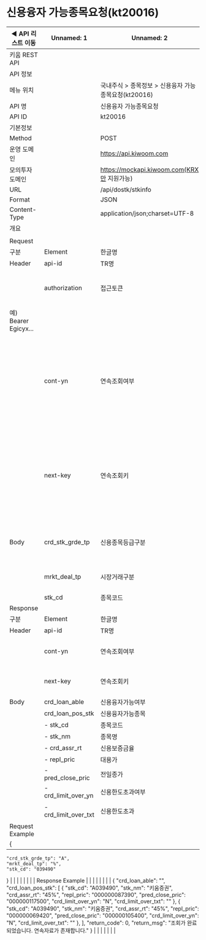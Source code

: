 # 신용융자 가능종목요청(kt20016)

| ◀ API 리스트 이동 | Unnamed: 1 | Unnamed: 2 | Unnamed: 3 | Unnamed: 4 | Unnamed: 5 | Unnamed: 6 |
| --- | --- | --- | --- | --- | --- | --- |
| 키움 REST API |  |  |  |  |  |  |
| API 정보 |  |  |  |  |  |  |
| 메뉴 위치 |  | 국내주식 > 종목정보 > 신용융자 가능종목요청(kt20016) |  |  |  |  |
| API 명 |  | 신용융자 가능종목요청 |  |  |  |  |
| API ID |  | kt20016 |  |  |  |  |
| 기본정보 |  |  |  |  |  |  |
| Method |  | POST |  |  |  |  |
| 운영 도메인 |  | https://api.kiwoom.com |  |  |  |  |
| 모의투자 도메인 |  | https://mockapi.kiwoom.com(KRX만 지원가능) |  |  |  |  |
| URL |  | /api/dostk/stkinfo |  |  |  |  |
| Format |  | JSON |  |  |  |  |
| Content-Type |  | application/json;charset=UTF-8 |  |  |  |  |
| 개요 |  |  |  |  |  |  |
|  |  |  |  |  |  |  |
| Request |  |  |  |  |  |  |
| 구분 | Element | 한글명 | Type | Required | Length | Description |
| Header | api-id | TR명 | String | Y | 10 |  |
|  | authorization | 접근토큰 | String | Y | 1000 | 토큰 지정시 토큰타입("Bearer") 붙혀서 호출 
 예) Bearer Egicyx... |
|  | cont-yn | 연속조회여부 | String | N | 1 | 응답 Header의 연속조회여부값이 Y일 경우 다음데이터 요청시 응답 Header의 cont-yn값 세팅 |
|  | next-key | 연속조회키 | String | N | 50 | 응답 Header의 연속조회여부값이 Y일 경우 다음데이터 요청시 응답 Header의 next-key값 세팅 |
| Body | crd_stk_grde_tp | 신용종목등급구분 | String | N | 1 | %:전체, A:A군, B:B군, C:C군, D:D군, E:E군 |
|  | mrkt_deal_tp | 시장거래구분 | String | Y | 1 | %:전체, 1:코스피, 0:코스닥 |
|  | stk_cd | 종목코드 | String | N | 12 |  |
| Response |  |  |  |  |  |  |
| 구분 | Element | 한글명 | Type | Required | Length | Description |
| Header | api-id | TR명 | String | Y | 10 |  |
|  | cont-yn | 연속조회여부 | String | N | 1 | 다음 데이터가 있을시 Y값 전달 |
|  | next-key | 연속조회키 | String | N | 50 | 다음 데이터가 있을시 다음 키값 전달 |
| Body | crd_loan_able | 신용융자가능여부 | String | N | 40 |  |
|  | crd_loan_pos_stk | 신용융자가능종목 | LIST | N |  |  |
|  | - stk_cd | 종목코드 | String | N | 12 |  |
|  | - stk_nm | 종목명 | String | N | 40 |  |
|  | - crd_assr_rt | 신용보증금율 | String | N | 4 |  |
|  | - repl_pric | 대용가 | String | N | 12 |  |
|  | - pred_close_pric | 전일종가 | String | N | 12 |  |
|  | - crd_limit_over_yn | 신용한도초과여부 | String | N | 1 |  |
|  | - crd_limit_over_txt | 신용한도초과 | String | N | 40 | N:공란,Y:회사한도 초과 |
| Request Example |  |  |  |  |  |  |
| {
    "crd_stk_grde_tp": "A",
    "mrkt_deal_tp": "%",
    "stk_cd": "039490"
} |  |  |  |  |  |  |
| Response Example |  |  |  |  |  |  |
| {
    "crd_loan_able": "",
    "crd_loan_pos_stk": [
        {
            "stk_cd": "A039490",
            "stk_nm": "키움증권",
            "crd_assr_rt": "45%",
            "repl_pric": "000000087390",
            "pred_close_pric": "000000117500",
            "crd_limit_over_yn": "N",
            "crd_limit_over_txt": ""
        },
        {
            "stk_cd": "A039490",
            "stk_nm": "키움증권",
            "crd_assr_rt": "45%",
            "repl_pric": "000000069420",
            "pred_close_pric": "000000105400",
            "crd_limit_over_yn": "N",
            "crd_limit_over_txt": ""
        },
    ],
    "return_code": 0,
    "return_msg": "조회가 완료 되었습니다. 연속자료가 존재합니다."
} |  |  |  |  |  |  |
